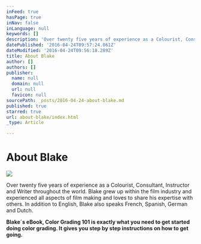 ```yaml
---
inFeed: true
hasPage: true
inNav: false
inLanguage: null
keywords: []
description: 'Over twenty five years of experience as a Colourist, Consultant, Instructor and Writer throughout the world. Blake grew up within the film industry and experienced all aspects of film making and loves to share his expertise with others. In addition to English, Blake also speaks French, Spanish, German and Dutch.'
datePublished: '2016-04-24T09:57:24.061Z'
dateModified: '2016-04-24T09:56:18.289Z'
title: About Blake
author: []
authors: []
publisher:
  name: null
  domain: null
  url: null
  favicon: null
sourcePath: _posts/2016-04-24-about-blake.md
published: true
starred: true
url: about-blake/index.html
_type: Article

---
```

# About Blake
![](https://the-grid-user-content.s3-us-west-2.amazonaws.com/ae05fd53-20f6-4c12-80e3-eaed2adad267.jpg)

Over twenty five years of experience as a Colourist, Consultant, Instructor and Writer throughout the world. Blake grew up within the film industry and experienced all aspects of film making and loves to share his expertise with others. In addition to English, Blake also speaks French, Spanish, German and Dutch.

**Blake´s eBook, Color Grading 101 is exactly what you need to get started doing color grading. It gives you step by step instructions on how to get going.**